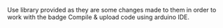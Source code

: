 Use library provided as they are some changes made to them in order to work with the badge
Compile & upload code using arduino IDE.